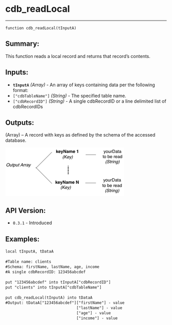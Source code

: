 # cdb_readLocal
---
```
function cdb_readLocal(tInputA)
```
## Summary:
This function reads a local record and returns that record’s contents.

## Inputs:
* **`tInputA`** *(Array)* - An array of keys containing data per the following format:
* `["cdbTableName"]` *(String)* - The specified table name.
* `["cdbRecordID"]` *(String)* - A single cdbRecordID or a line delimited list of cdbRecordIDs

## Outputs:
(Array) – A record with keys as defined by the schema of the accessed database. 

![Read output diagram](../chartimages/readOutputSingle.png)

## API Version:
* `0.3.1` - Introduced

## Examples:
```
local tInputA, tDataA

#Table name: clients
#Schema: firstName, lastName, age, income
#A single cdbRecordID: 123456abcdef

put "123456abcdef" into tInputA["cdbRecordID"]
put "clients" into tInputA["cdbTableName"]

put cdb_readLocal(tInputA) into tDataA
#Output: tDataA["123456abcdef"]["firstName"] - value
							   ["lastName"] - value
							   ["age"] - value
							   ["income"] - value
```